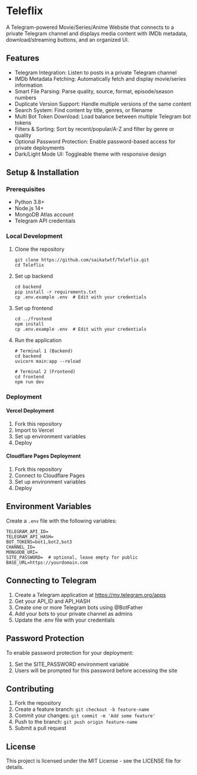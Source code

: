 # Teleflix

A Telegram-powered Movie/Series/Anime Website that connects to a private Telegram channel and displays media content with IMDb metadata, download/streaming buttons, and an organized UI.

## Features

- Telegram Integration: Listen to posts in a private Telegram channel
- IMDb Metadata Fetching: Automatically fetch and display movie/series information
- Smart File Parsing: Parse quality, source, format, episode/season numbers
- Duplicate Version Support: Handle multiple versions of the same content
- Search System: Find content by title, genres, or filename
- Multi Bot Token Download: Load balance between multiple Telegram bot tokens
- Filters & Sorting: Sort by recent/popular/A-Z and filter by genre or quality
- Optional Password Protection: Enable password-based access for private deployments
- Dark/Light Mode UI: Toggleable theme with responsive design

## Setup & Installation

### Prerequisites

- Python 3.8+
- Node.js 14+
- MongoDB Atlas account
- Telegram API credentials

### Local Development

1. Clone the repository
   ```
   git clone https://github.com/saikatwtf/Teleflix.git
   cd Teleflix
   ```

2. Set up backend
   ```
   cd backend
   pip install -r requirements.txt
   cp .env.example .env  # Edit with your credentials
   ```

3. Set up frontend
   ```
   cd ../frontend
   npm install
   cp .env.example .env  # Edit with your credentials
   ```

4. Run the application
   ```
   # Terminal 1 (Backend)
   cd backend
   uvicorn main:app --reload
   
   # Terminal 2 (Frontend)
   cd frontend
   npm run dev
   ```

### Deployment

#### Vercel Deployment

1. Fork this repository
2. Import to Vercel
3. Set up environment variables
4. Deploy

#### Cloudflare Pages Deployment

1. Fork this repository
2. Connect to Cloudflare Pages
3. Set up environment variables
4. Deploy

## Environment Variables

Create a `.env` file with the following variables:

```
TELEGRAM_API_ID=
TELEGRAM_API_HASH=
BOT_TOKENS=bot1,bot2,bot3
CHANNEL_ID=
MONGODB_URI=
SITE_PASSWORD=  # optional, leave empty for public
BASE_URL=https://yourdomain.com
```

## Connecting to Telegram

1. Create a Telegram application at https://my.telegram.org/apps
2. Get your API_ID and API_HASH
3. Create one or more Telegram bots using @BotFather
4. Add your bots to your private channel as admins
5. Update the .env file with your credentials

## Password Protection

To enable password protection for your deployment:

1. Set the SITE_PASSWORD environment variable
2. Users will be prompted for this password before accessing the site

## Contributing

1. Fork the repository
2. Create a feature branch: `git checkout -b feature-name`
3. Commit your changes: `git commit -m 'Add some feature'`
4. Push to the branch: `git push origin feature-name`
5. Submit a pull request

## License

This project is licensed under the MIT License - see the LICENSE file for details.
